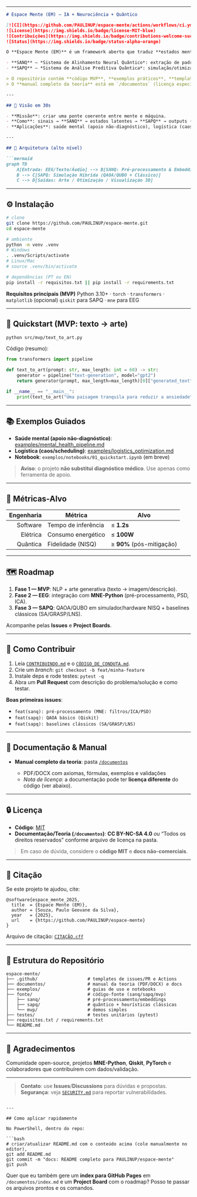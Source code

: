 
---

````markdown
# Espace Mente (EM) — IA + Neurociência + Quântico

[![CI](https://github.com/PAULINUP/espace-mente/actions/workflows/ci.yml/badge.svg)](https://github.com/PAULINUP/espace-mente/actions/workflows/ci.yml)
![License](https://img.shields.io/badge/license-MIT-blue)
![Contribuições](https://img.shields.io/badge/contributions-welcome-success)
![Status](https://img.shields.io/badge/status-alpha-orange)

O **Espace Mente (EM)** é um framework aberto que traduz **estados mentais** em **representações externas** (arte generativa, otimização logística, visualizações 3D), combinando:

- **SANQ** — *Sistema de Alinhamento Neural Quântico*: extração de padrões a partir de EEG/voz/texto e conversão para **embeddings**.
- **SAPQ** — *Sistema de Análise Preditiva Quântica*: simulação/otimização **híbrida** (quântico + clássico) de cenários futuros e decisões.

> O repositório contém **código MVP**, **exemplos práticos**, **templates de issues/PR** e **documentação**.  
> O **manual completo da teoria** está em `/documentos` (licença específica; ver seção **Licença**).

---

## 🔭 Visão em 30s

- **Missão**: criar uma ponte coerente entre mente e máquina.  
- **Como**: sinais → **SANQ** → estados latentes → **SAPQ** → outputs (arte/otimização).  
- **Aplicações**: saúde mental (apoio não-diagnóstico), logística (caos/scheduling), indústria criativa.

---

## 🧠 Arquitetura (alto nível)

```mermaid
graph TD
    A[Entrada: EEG/Texto/Áudio] --> B[SANQ: Pré-processamento & Embeddings]
    B --> C[SAPQ: Simulação Híbrida (QAOA/QUBO + Clássico)]
    C --> D[Saídas: Arte / Otimização / Visualização 3D]
````

---

## ⚙️ Instalação

```bash
# clone
git clone https://github.com/PAULINUP/espace-mente.git
cd espace-mente

# ambiente
python -m venv .venv
# Windows
. .venv/Scripts/activate
# Linux/Mac
# source .venv/bin/activate

# dependências (PT ou EN)
pip install -r requisitos.txt || pip install -r requirements.txt
```

**Requisitos principais (MVP)**
Python 3.10+ · `torch` · `transformers` · `matplotlib`
(opcional) `qiskit` para SAPQ · `mne` para EEG

---

## 🚀 Quickstart (MVP: texto → arte)

```bash
python src/mvp/text_to_art.py
```

Código (resumo):

```python
from transformers import pipeline

def text_to_art(prompt: str, max_length: int = 60) -> str:
    generator = pipeline("text-generation", model="gpt2")
    return generator(prompt, max_length=max_length)[0]["generated_text"]

if __name__ == "__main__":
    print(text_to_art("Uma paisagem tranquila para reduzir a ansiedade"))
```

---

## 📚 Exemplos Guiados

* **Saúde mental (apoio não-diagnóstico)**: [examples/mental_health_pipeline.md](examples/mental_health_pipeline.md)
* **Logística (caos/scheduling)**: [examples/logistics_optimization.md](examples/logistics_optimization.md)
* **Notebook**: `exemplos/notebooks/01_quickstart.ipynb` (em breve)

> **Aviso**: o projeto **não substitui diagnóstico médico**. Use apenas como ferramenta de apoio.

---

## 📐 Métricas-Alvo

| Engenharia | Métrica             | Alvo                      |
| ---------: | ------------------- | ------------------------- |
|   Software | Tempo de inferência | ≤ **1.2s**                |
|   Elétrica | Consumo energético  | ≤ **100W**                |
|   Quântica | Fidelidade (NISQ)   | ≥ **90%** (pós-mitigação) |

---

## 🗺️ Roadmap

1. **Fase 1 — MVP**: NLP + arte generativa (texto → imagem/descrição).
2. **Fase 2 — EEG**: integração com **MNE-Python** (pré-processamento, PSD, ICA).
3. **Fase 3 — SAPQ**: QAOA/QUBO em simulador/hardware NISQ + baselines clássicos (SA/GRASP/LNS).

Acompanhe pelas **Issues** e **Project Boards**.

---

## 🤝 Como Contribuir

1. Leia [`CONTRIBUINDO.md`](CONTRIBUINDO.md) e o [`CÓDIGO_DE_CONDUTA.md`](CÓDIGO_DE_CONDUTA.md).
2. Crie um *branch*: `git checkout -b feat/minha-feature`
3. Instale deps e rode testes: `pytest -q`
4. Abra um **Pull Request** com descrição do problema/solução e como testar.

**Boas primeiras issues**:

* `feat(sanq): pré-processamento (MNE: filtros/ICA/PSD)`
* `feat(sapq): QAOA básico (Qiskit)`
* `feat(sapq): baselines clássicos (SA/GRASP/LNS)`

---

## 🧾 Documentação & Manual

* **Manual completo da teoria**: pasta [`/documentos`](documentos/)

  * PDF/DOCX com axiomas, fórmulas, exemplos e validações
  * *Nota de licença*: a documentação pode ter **licença diferente** do código (ver abaixo).

---

## 🔒 Licença

* **Código**: [MIT](LICENÇA)
* **Documentação/Teoria (`/documentos`)**: **CC BY-NC-SA 4.0** *ou* “Todos os direitos reservados” conforme arquivo de licença na pasta.

> Em caso de dúvida, considere o **código MIT** e **docs não-comerciais**.

---

## 📄 Citação

Se este projeto te ajudou, cite:

```
@software{espace_mente_2025,
  title  = {Espace Mente (EM)},
  author = {Souza, Paulo Geovane da Silva},
  year   = {2025},
  url    = {https://github.com/PAULINUP/espace-mente}
}
```

Arquivo de citação: [`CITAÇÃO.cff`](CITAÇÃO.cff)

---

## 🧩 Estrutura do Repositório

```
espace-mente/
├── .github/                   # templates de issues/PR e Actions
├── documentos/                # manual da teoria (PDF/DOCX) e docs
├── exemplos/                  # guias de uso e notebooks
├── fonte/                     # código-fonte (sanq/sapq/mvp)
│   ├── sanq/                  # pré-processamento/embeddings
│   ├── sapq/                  # quântico + heurísticas clássicas
│   └── mvp/                   # demos simples
├── testes/                    # testes unitários (pytest)
├── requisitos.txt / requirements.txt
└── README.md
```

---

## 🙌 Agradecimentos

Comunidade open-source, projetos **MNE-Python**, **Qiskit**, **PyTorch** e colaboradores que contribuírem com dados/validação.

---

> **Contato**: use **Issues**/**Discussions** para dúvidas e propostas.
> **Segurança**: veja [`SECURITY.md`](SECURITY.md) para reportar vulnerabilidades.

````

---

## Como aplicar rapidamente

No PowerShell, dentro do repo:

```bash
# criar/atualizar README.md com o conteúdo acima (cole manualmente no editor),
git add README.md
git commit -m "docs: README completo para PAULINUP/espace-mente"
git push
````

Quer que eu também gere um **index para GitHub Pages** em `/documentos/index.md` e um **Project Board** com o roadmap? Posso te passar os arquivos prontos e os comandos.

